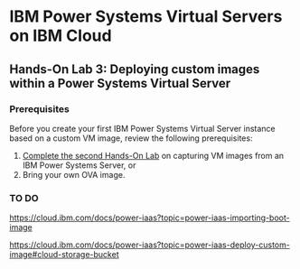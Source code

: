 # IBM Power Systems Virtual Servers on IBM Cloud

## Hands-On Lab 3: Deploying custom images within a Power Systems Virtual Server

### Prerequisites

Before you create your first IBM Power Systems Virtual Server instance based on a custom VM image, review the following prerequisites:

1. [Complete the second Hands-On Lab](../lab-2/README.md) on capturing VM images from an IBM Power Systems Server, or
2. Bring your own OVA image.

### TO DO

https://cloud.ibm.com/docs/power-iaas?topic=power-iaas-importing-boot-image

https://cloud.ibm.com/docs/power-iaas?topic=power-iaas-deploy-custom-image#cloud-storage-bucket
